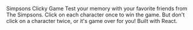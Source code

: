 Simpsons Clicky Game
Test your memory with your favorite friends from The Simpsons.
Click on each character once to win the game. But don't click on a character twice, or it's game over for you!
Built with React.